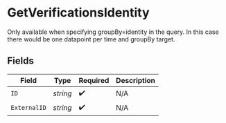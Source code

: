 # GetVerificationsIdentity

Only available when specifying groupBy=identity in the query.
In this case there would be one datapoint per time and groupBy target.


## Fields

| Field              | Type               | Required           | Description        |
| ------------------ | ------------------ | ------------------ | ------------------ |
| `ID`               | *string*           | :heavy_check_mark: | N/A                |
| `ExternalID`       | *string*           | :heavy_check_mark: | N/A                |